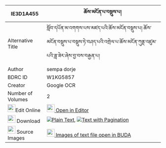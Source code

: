 |IE3D1A455|ཆོས་མངོན་པ་བསྡུས་པ། 
| --- | --- 
|Alternative Title |སློབ་དཔོན་མ་འགགས་པས་མཛད་པའི་ཆོས་མངོན་བསྡུས་པ། ཆོས་མངོན་བསྡུས་པ་བསྡུས་ཏེ་བཤད་པའི་འགྲེལ་པ་ཆོས་མངོན་ཀུནྡ་འཛུམ་པའི་ཟླ་ཟེར་ཞེས་བྱ་བས་བརྒྱན་པ།
|Author| sempa dorje
|BDRC ID | W1KG5857
|Creator | Google OCR
|Number of Volumes| 2
|<img width="25" src="https://img.icons8.com/color/25/000000/edit-property.png">Edit Online| [<img width="25" src="https://avatars.githubusercontent.com/u/45091458?s=200&v=4"> Open in Editor](http://editor.openpecha.org/IE3D1A455)
|<img width="25" src="https://img.icons8.com/fluent/48/000000/download-2.png"/>  Download | [![](https://img.icons8.com/color/20/000000/txt.png)Plain Text](https://github.com/Openpecha/IE3D1A455/releases/download/v1/cho_ngonpa_dupa_plain_IE3D1A455.zip), [![](https://img.icons8.com/color/20/000000/txt.png)Text with Pagination](https://github.com/Openpecha/IE3D1A455/releases/download/v1/cho_ngonpa_dupa_pages_IE3D1A455.zip)
|<img width="25" src="https://img.icons8.com/plasticine/100/000000/pictures-folder.png"/>  Source Images | [<img width="25" src="https://library.bdrc.io/icons/BUDA-small.svg"> Images of text file open in BUDA](https://library.bdrc.io/show/bdr:W1KG5857)